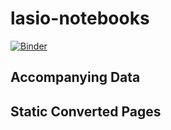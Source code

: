 lasio-notebooks
===============

[![Binder](http://mybinder.org/badge.svg)](http://mybinder.org/repo/oliveirarodolfo/lasio-notebooks)



## Accompanying Data


## Static Converted Pages


